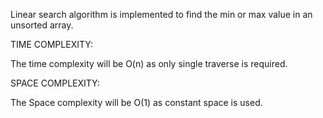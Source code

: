 Linear search algorithm is implemented to find the min or max value in an unsorted array.

TIME COMPLEXITY:

The time complexity will be O(n) as only single traverse is required.


SPACE COMPLEXITY:

The Space complexity will be O(1) as constant space is used.